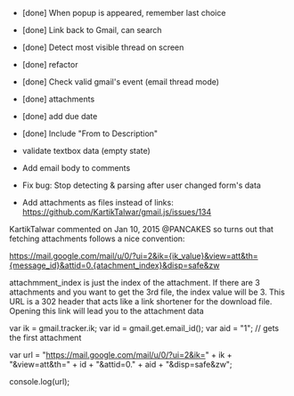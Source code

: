 - [done] When popup is appeared, remember last choice
- [done] Link back to Gmail, can search
- [done] Detect most visible thread on screen
- [done] refactor
- [done] Check valid gmail's event (email thread mode)
- [done] attachments
- [done] add due date
- [done] Include "From <email> to Description"
- validate textbox data (empty state)
- Add email body to comments
- Fix bug: Stop detecting & parsing after user changed form's data

- Add attachments as files instead of links: https://github.com/KartikTalwar/gmail.js/issues/134
 
KartikTalwar commented on Jan 10, 2015
@PANCAKES so turns out that fetching attachments follows a nice convention:

https://mail.google.com/mail/u/0/?ui=2&ik={ik_value}&view=att&th={message_id}&attid=0.{atachment_index}&disp=safe&zw

attachmment_index is just the index of the attachment. If there are 3 attachments and you want to get the 3rd file, the index value will be 3. This URL is a 302 header that acts like a link shortener for the download file. Opening this link will lead you to the attachment data

var ik = gmail.tracker.ik;
var id = gmail.get.email_id();
var aid = "1"; // gets the first attachment

var url = "https://mail.google.com/mail/u/0/?ui=2&ik=" + ik + "&view=att&th=" + id + "&attid=0." + aid + "&disp=safe&zw";

console.log(url);

